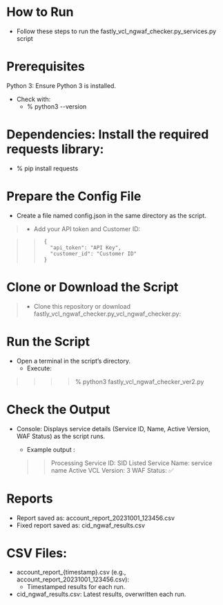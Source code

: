# How to Run
- Follow these steps to run the fastly_vcl_ngwaf_checker.py_services.py script 

# Prerequisites
Python 3: Ensure Python 3 is installed. 
- Check with:
    - % python3 --version

# Dependencies: Install the required requests library:

   - % pip install requests

# Prepare the Config File
- Create a file named config.json in the same directory as the script.
>   - Add your API token and Customer ID:

>>      {
  >>        "api_token": "API Key",
  >>        "customer_id": "Customer ID"
>>      }

# Clone or Download the Script
>- Clone this repository or download fastly_vcl_ngwaf_checker.py_vcl_ngwaf_checker.py:

# Run the Script
   - Open a terminal in the script’s directory.
      - Execute:

 >>>>  % python3 fastly_vcl_ngwaf_checker_ver2.py

# Check the Output
- Console: Displays service details (Service ID, Name, Active Version, WAF Status) as the script runs.
   - Example output :

   >>Processing Service ID: SID Listed
   >>Service Name: service name
   >>Active VCL Version: 3
   >>WAF Status: ✅

# Reports
 - Report saved as: account_report_20231001_123456.csv
 - Fixed report saved as: cid_ngwaf_results.csv

# CSV Files:
- account_report_{timestamp}.csv (e.g., account_report_20231001_123456.csv):
   - Timestamped results for each run.
- cid_ngwaf_results.csv: Latest results, overwritten each run.
